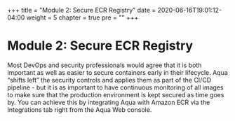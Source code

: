 +++
title = "Module 2: Secure ECR Registry"
date = 2020-06-16T19:01:12-04:00
weight = 5
chapter = true
pre = "<b></b>"
+++

# Module 2: Secure ECR Registry
Most DevOps and security professionals would agree that it is both important as well as easier to secure containers early in their lifecycle. Aqua “shifts left” the security controls and applies them as part of the CI/CD pipeline - but it is as important to have continuous monitoring of all images to make sure that the production environment is kept secured as time goes by.
You can achieve this by integrating Aqua with Amazon ECR via the Integrations tab right from the Aqua Web console.


